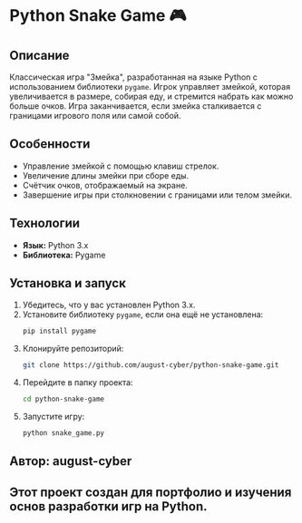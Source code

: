 # Python Snake Game 🎮

## Описание
Классическая игра "Змейка", разработанная на языке Python с использованием библиотеки `pygame`. Игрок управляет змейкой, которая увеличивается в размере, собирая еду, и стремится набрать как можно больше очков. Игра заканчивается, если змейка сталкивается с границами игрового поля или самой собой.

## Особенности
- Управление змейкой с помощью клавиш стрелок.
- Увеличение длины змейки при сборе еды.
- Счётчик очков, отображаемый на экране.
- Завершение игры при столкновении с границами или телом змейки.

## Технологии
- **Язык:** Python 3.x
- **Библиотека:** Pygame

## Установка и запуск
1. Убедитесь, что у вас установлен Python 3.x.
2. Установите библиотеку `pygame`, если она ещё не установлена:
   ```bash
   pip install pygame
3. Клонируйте репозиторий:
   ```bash
   git clone https://github.com/august-cyber/python-snake-game.git
4. Перейдите в папку проекта:
   ```bash
   cd python-snake-game
5. Запустите игру:
   ```bash
   python snake_game.py

## Автор: august-cyber
## Этот проект создан для портфолио и изучения основ разработки игр на Python.